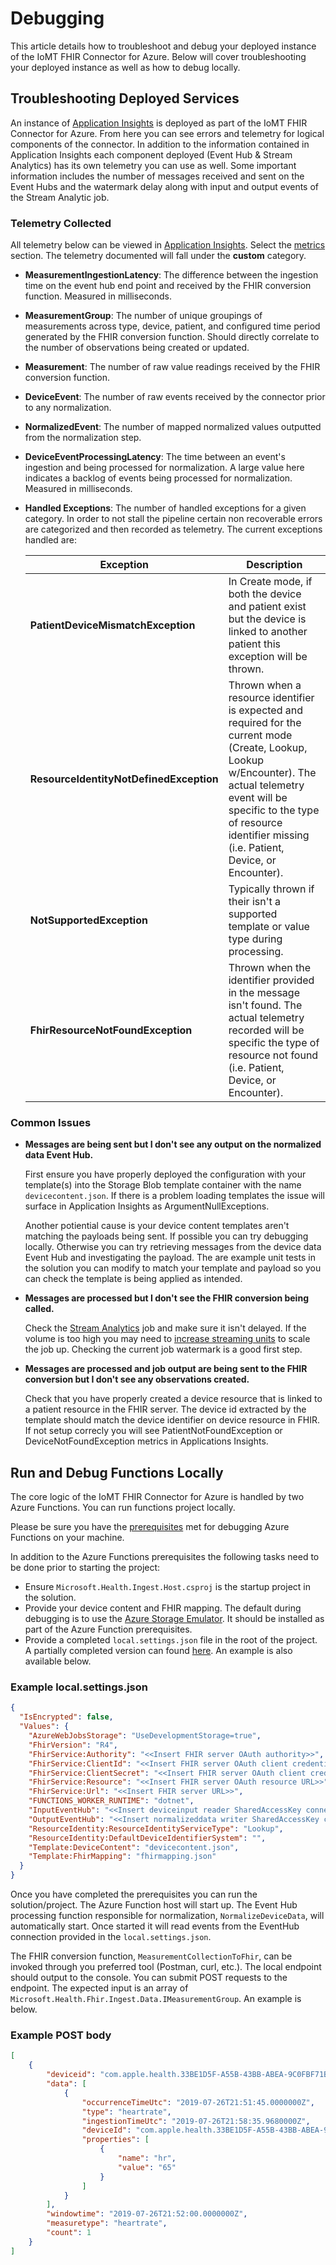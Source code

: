 # Debugging
This article details how to troubleshoot and debug your deployed instance of the IoMT FHIR Connector for Azure. Below will cover troubleshooting your deployed instance as well as how to debug locally.

## Troubleshooting Deployed Services
An instance of [Application Insights](https://docs.microsoft.com/en-us/azure/azure-monitor/app/app-insights-overview) is deployed as part of the IoMT FHIR Connector for Azure.  From here you can see errors and telemetry for logical components of the connector.  In addition to the information contained in Application Insights each component deployed (Event Hub & Stream Analytics) has its own telemetry you can use as well.  Some important information includes the number of messages received and sent on the Event Hubs and the watermark delay along with input and output events of the Stream Analytic job.

### Telemetry Collected
All telemetry below can be viewed in [Application Insights](https://docs.microsoft.com/en-us/azure/azure-monitor/app/app-insights-overview).  Select the [metrics](https://docs.microsoft.com/en-us/azure/azure-monitor/platform/metrics-charts) section.  The telemetry documented will fall under the **custom** category.
* **MeasurementIngestionLatency**: The difference between the ingestion time on the event hub end point and received by the FHIR conversion function.  Measured in milliseconds.
* **MeasurementGroup**: The number of unique groupings of measurements across type, device, patient, and configured time period generated by the FHIR conversion function.  Should directly correlate to the number of observations being created or updated.
* **Measurement**: The number of raw value readings received by the FHIR conversion function.
* **DeviceEvent**: The number of raw events received by the connector prior to any normalization.
* **NormalizedEvent**: The number of mapped normalized values outputted from the normalization step.
* **DeviceEventProcessingLatency**: The time between an event's ingestion and being processed for normalization.  A large value here indicates a backlog of events being processed for normalization.  Measured in milliseconds.
* **Handled Exceptions**: The number of handled exceptions for a given category. In order to not stall the pipeline certain non recoverable errors are categorized and then recorded as telemetry.  The current exceptions handled are:

    |Exception|Description
    |---|---
    |**PatientDeviceMismatchException**|In Create mode, if both the device and patient exist but the device is linked to another patient this exception will be thrown.
    |**ResourceIdentityNotDefinedException**|Thrown when a resource identifier is expected and required for the current mode (Create, Lookup, Lookup w/Encounter). The actual telemetry event will be specific to the type of resource identifier missing (i.e. Patient, Device, or Encounter).
    |**NotSupportedException**|Typically thrown if their isn't a supported template or value type during processing.
    |**FhirResourceNotFoundException**|Thrown when the identifier provided in the message isn't found. The actual telemetry recorded will be specific the type of resource not found (i.e. Patient, Device, or Encounter).

### Common Issues
* **Messages are being sent but I don't see any output on the normalized data Event Hub.**

    First ensure you have properly deployed the configuration with your template(s) into the Storage Blob template container with the name `devicecontent.json`.  If there is a problem loading templates the issue will surface in Application Insights as ArgumentNullExceptions.

    Another potiential cause is your device content templates aren't matching the payloads being sent.  If possible you can try debugging locally.  Otherwise you can try retrieving messages from the device data Event Hub and investigating the payload.  The are example unit tests in the solution you can modify to match your template and payload so you can check the template is being applied as intended.     
* **Messages are processed but I don't see the FHIR conversion being called.**

    Check the [Stream Analytics](https://docs.microsoft.com/en-us/azure/stream-analytics/stream-analytics-monitoring) job and make sure it isn't delayed.  If the volume is too high you may need to [increase streaming units](https://docs.microsoft.com/en-us/azure/stream-analytics/stream-analytics-streaming-unit-consumption) to scale the job up. Checking the current job watermark is a good first step.
* **Messages are processed and job output are being sent to the FHIR conversion but I don't see any observations created.**

    Check that you have properly created a device resource that is linked to a patient resource in the FHIR server.  The device id extracted by the template should match the device identifier on device resource in FHIR.  If not setup correcly you will see PatientNotFoundException or DeviceNotFoundException metrics in Applications Insights.

## Run and Debug Functions Locally
The core logic of the IoMT FHIR Connector for Azure is handled by two Azure Functions. You can run functions project locally.

Please be sure you have the [prerequisites](https://docs.microsoft.com/en-us/azure/azure-functions/functions-develop-vs#prerequisites) met for debugging Azure Functions on your machine.

In addition to the Azure Functions prerequisites the following tasks need to be done prior to starting the project:
* Ensure `Microsoft.Health.Ingest.Host.csproj` is the startup project in the solution.
* Provide your device content and FHIR mapping.  The default during debugging is to use the [Azure Storage Emulator](https://docs.microsoft.com/en-us/azure/storage/common/storage-use-emulator).  It should be installed as part of the Azure Function prerequisites.
* Provide a completed `local.settings.json` file in the root of the project. A partially completed version can found [here](./local.settings.json). An example is also available below.

### Example local.settings.json
```json
{
  "IsEncrypted": false,
  "Values": {
    "AzureWebJobsStorage": "UseDevelopmentStorage=true",
    "FhirVersion": "R4",
    "FhirService:Authority": "<<Insert FHIR server OAuth authority>>",
    "FhirService:ClientId": "<<Insert FHIR server OAuth client credential client id>>",
    "FhirService:ClientSecret": "<<Insert FHIR server OAuth client credential client secret>>",
    "FhirService:Resource": "<<Insert FHIR server OAuth resource URL>>",
    "FhirService:Url": "<<Insert FHIR server URL>>",
    "FUNCTIONS_WORKER_RUNTIME": "dotnet",
    "InputEventHub": "<<Insert deviceinput reader SharedAccessKey connection string>>",
    "OutputEventHub": "<<Insert normalizeddata writer SharedAccessKey connection string>>",
    "ResourceIdentity:ResourceIdentityServiceType": "Lookup",
    "ResourceIdentity:DefaultDeviceIdentifierSystem": "",
    "Template:DeviceContent": "devicecontent.json",
    "Template:FhirMapping": "fhirmapping.json"
  }
}
```

Once you have completed the prerequisites you can run the solution/project. The Azure Function host will start up.  The Event Hub processing function responsible for normalization, `NormalizeDeviceData`, will automatically start. Once started it will read events from the EventHub connection provided in the `local.settings.json`. 

The FHIR conversion function, `MeasurementCollectionToFhir`, can be invoked through you preferred tool (Postman, curl, etc.).  The local endpoint should output to the console. You can submit POST requests to the endpoint. The expected input is an array of `Microsoft.Health.Fhir.Ingest.Data.IMeasurementGroup`.  An example is below.

### Example POST body
```json
[
    {
        "deviceid": "com.apple.health.33BE1D5F-A55B-43BB-ABEA-9C0FBF71BA18",
        "data": [
            {
                "occurrenceTimeUtc": "2019-07-26T21:51:45.0000000Z",
                "type": "heartrate",
                "ingestionTimeUtc": "2019-07-26T21:58:35.9680000Z",
                "deviceId": "com.apple.health.33BE1D5F-A55B-43BB-ABEA-9C0FBF71BA18",
                "properties": [
                    {
                        "name": "hr",
                        "value": "65"
                    }
                ]
            }
        ],
        "windowtime": "2019-07-26T21:52:00.0000000Z",
        "measuretype": "heartrate",
        "count": 1
    }
]
```